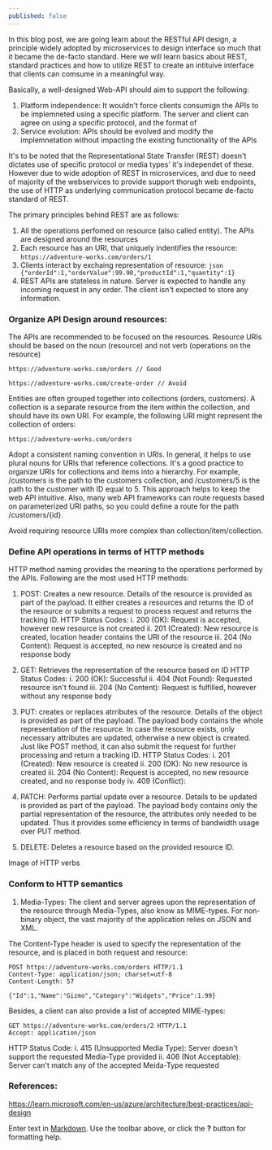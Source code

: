 ```yaml
---
published: false
---
```

In this blog post, we are going learn about the RESTful API design, a principle widely adopted by microservices to design interface so much that it became the de-facto standard. Here we will learn basics about REST, standard practices and how to utilize REST to create an intituive interface that clients can comsume in a meaningful way.

Basically, a well-designed Web-API should aim to support the following:
1. Platform independence: It wouldn't force clients consumign the APIs to be implemneted using a specific platform. The server and client can agree on using a specific protocol, and the format of 
2. Service evolution: APIs should be evolved and modify the implemnetation without impacting the existing functionality of the APIs

It's to be noted that the Representational State Transfer (REST) doesn't dictates use of specific protocol or media types' it's independet of these. However due to wide adoption of REST in microservices, and due to need of majority of the webservices to provide support thorugh web endpoints, the use of HTTP as underlying communication protocol became de-facto standard of REST.

The primary principles behind REST are as follows:
1. All the operations perfomed on resource (also called entity). The APIs are designed around the resources
2. Each resource has an URI, that uniquely indentifies the resource:
``` https://adventure-works.com/orders/1 ```
3. Clients interact by exchaing representation of resource:
```json {"orderId":1,"orderValue":99.90,"productId":1,"quantity":1} ```
4. REST APIs are stateless in nature. Server is expected to handle any incoming request in any order. The client isn't expected to store any information.

### Organize API Design around resources:
The APIs are recommended to be focused on the resources. Resource URIs should be based on the noun (resource) and not verb (operations on the resource)
```http
https://adventure-works.com/orders // Good

https://adventure-works.com/create-order // Avoid
```

Entities are often grouped together into collections (orders, customers). A collection is a separate resource from the item within the collection, and should have its own URI. For example, the following URI might represent the collection of orders:
```http
https://adventure-works.com/orders
```

Adopt a consistent naming convention in URIs. In general, it helps to use plural nouns for URIs that reference collections. It's a good practice to organize URIs for collections and items into a hierarchy. For example, /customers is the path to the customers collection, and /customers/5 is the path to the customer with ID equal to 5. This approach helps to keep the web API intuitive. Also, many web API frameworks can route requests based on parameterized URI paths, so you could define a route for the path /customers/{id}.

Avoid requiring resource URIs more complex than collection/item/collection.

### Define API operations in terms of HTTP methods
HTTP method naming provides the meaning to the operations performed by the APIs. Following are the most used HTTP methods:

1. POST: Creates a new resource. Details of the resource is provided as part of the payload. It either creates a resources and returns the ID of the resource or submits a request to process request and returns the tracking ID. 
HTTP Status Codes:
	i. 200 (OK): Request is accepted, however new resource is not created
    ii. 201 (Created): New resource is created, location header contains the URI of the resource
    iii. 204 (No Content): Request is accepted, no new resource is created and no response body
    

2. GET: Retrieves the representation of the resource based on ID 
HTTP Status Codes:
	i. 200 (OK): Successful 
    ii. 404 (Not Found): Requested resource isn't found
    iii. 204 (No Content): Request is fulfilled, however without any response body
    
3. PUT: creates or replaces atrributes of the resource. Details of the object is provided as part of the payload. The payload body contains the whole representation of the resource. In case the resource exists, only necessary attributes are updated, otherwise a new object is created. Just like POST method, it can also submit the request for further processing and return a tracking ID.
HTTP Status Codes:
	i. 201 (Created): New resource is created
    ii. 200 (OK): No new resource is created
    iii. 204 (No Content): Request is accepted, no new resource created, and no response body
    iv. 409 (Conflict): 

4. PATCH: Performs partial update over a resource. Details to be updated is provided as part of the payload. The payload body contains only the partial representation of the resource, the attributes only needed to be updated. Thus it provides some efficiency in terms of bandwidth usage over PUT method.

5. DELETE: Deletes a resource based on the provided resource ID. 

Image of HTTP verbs


### Conform to HTTP semantics
1. Media-Types:
The client and server agrees upon the representation of the resource through Media-Types, also know as MIME-types. For non-binary object, the vast majority of the application relies on JSON and XML.

The Content-Type header is used to specify the representation of the resource, and is placed in both request and resource:
```
POST https://adventure-works.com/orders HTTP/1.1
Content-Type: application/json; charset=utf-8
Content-Length: 57

{"Id":1,"Name":"Gizmo","Category":"Widgets","Price":1.99}
```
Besides, a client can also provide a list of accepted MIME-types:
```
GET https://adventure-works.com/orders/2 HTTP/1.1
Accept: application/json
```

HTTP Status Code:
   i. 415 (Unsupported Media Type): Server doesn't support the requested Media-Type provided
   ii. 406 (Not Acceptable): Server can't match any of the accepted Meida-Type requested
   
   



### References:
https://learn.microsoft.com/en-us/azure/architecture/best-practices/api-design

Enter text in [Markdown](http://daringfireball.net/projects/markdown/). Use the toolbar above, or click the **?** button for formatting help.

